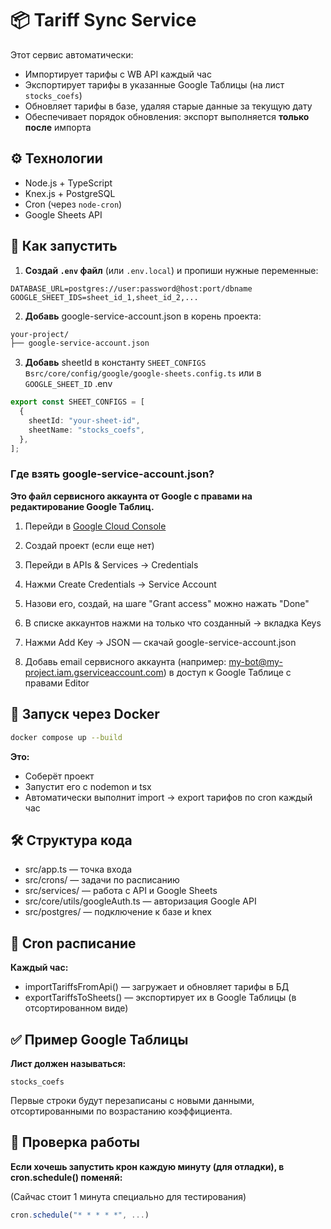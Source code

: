 # 📦 Tariff Sync Service

Этот сервис автоматически:

- Импортирует тарифы с WB API каждый час
- Экспортирует тарифы в указанные Google Таблицы (на лист `stocks_coefs`)
- Обновляет тарифы в базе, удаляя старые данные за текущую дату
- Обеспечивает порядок обновления: экспорт выполняется **только после** импорта

## ⚙️ Технологии

- Node.js + TypeScript
- Knex.js + PostgreSQL
- Cron (через `node-cron`)
- Google Sheets API

## 🚀 Как запустить

1. **Создай `.env` файл** (или `.env.local`) и пропиши нужные переменные:

```env
DATABASE_URL=postgres://user:password@host:port/dbname
GOOGLE_SHEET_IDS=sheet_id_1,sheet_id_2,...
```

2. **Добавь** google-service-account.json в корень проекта:

```bash
your-project/
├── google-service-account.json
```

3. **Добавь** sheetId в константу `SHEET_CONFIGS` в`src/core/config/google/google-sheets.config.ts` или в `GOOGLE_SHEET_ID` .env  

```ts
export const SHEET_CONFIGS = [
  {
    sheetId: "your-sheet-id",
    sheetName: "stocks_coefs",
  },
];
```

### Где взять google-service-account.json?

**Это файл сервисного аккаунта от Google с правами на редактирование Google Таблиц.**

1. Перейди в [Google Cloud Console](https://console.cloud.google.com/)

2. Создай проект (если еще нет)

3. Перейди в APIs & Services → Credentials

4. Нажми Create Credentials → Service Account

5. Назови его, создай, на шаге "Grant access" можно нажать "Done"

6. В списке аккаунтов нажми на только что созданный → вкладка Keys

7. Нажми Add Key → JSON — скачай google-service-account.json

8. Добавь email сервисного аккаунта (например: my-bot@my-project.iam.gserviceaccount.com) в доступ к Google Таблице с правами Editor

## 🐳 Запуск через Docker

```bash
docker compose up --build
```

**Это:**

- Соберёт проект
- Запустит его с nodemon и tsx
- Автоматически выполнит import → export тарифов по cron каждый час

## 🛠 Структура кода

- src/app.ts — точка входа
- src/crons/ — задачи по расписанию
- src/services/ — работа с API и Google Sheets
- src/core/utils/googleAuth.ts — авторизация Google API
- src/postgres/ — подключение к базе и knex

## 📅 Cron расписание

**Каждый час:**

- importTariffsFromApi() — загружает и обновляет тарифы в БД
- exportTariffsToSheets() — экспортирует их в Google Таблицы (в отсортированном виде)

## ✅ Пример Google Таблицы

**Лист должен называться:**

```text
stocks_coefs
```

Первые строки будут перезаписаны с новыми данными, отсортированными по возрастанию коэффициента.

## 🧪 Проверка работы

**Если хочешь запустить крон каждую минуту (для отладки), в cron.schedule() поменяй:**

(Сайчас стоит 1 минута специально для тестирования)

```ts
cron.schedule("* * * * *", ...)
```
